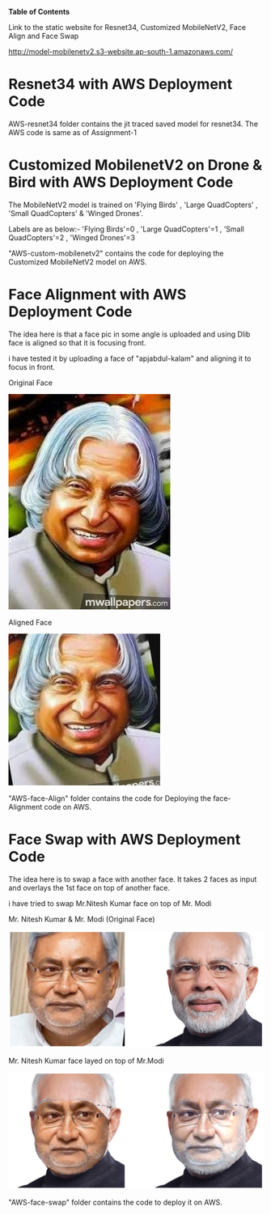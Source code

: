 
**Table of Contents**

Link to the static website for Resnet34, Customized MobileNetV2, Face Align and Face Swap

http://model-mobilenetv2.s3-website.ap-south-1.amazonaws.com/

# Resnet34 with AWS Deployment Code

AWS-resnet34 folder contains the jit traced saved model for resnet34.
The AWS code is same as of Assignment-1

# Customized MobilenetV2 on Drone & Bird with AWS Deployment Code

The MobileNetV2 model is trained on 'Flying Birds' , 'Large QuadCopters' , 'Small QuadCopters' & 'Winged Drones'.

Labels are as below:-
'Flying Birds'=0 , 'Large QuadCopters'=1 , 'Small QuadCopters'=2 , 'Winged Drones'=3


"AWS-custom-mobilenetv2" contains the code for deploying the Customized MobileNetV2 model on AWS.

# Face Alignment with AWS Deployment Code

The idea here is that a face pic in some angle is uploaded and using Dlib face is aligned so that it is focusing front.

i have tested it by uploading a face of "apjabdul-kalam"  and aligning it to focus in front.

Original Face

![alt text](https://github.com/Balmukund151/EVA4Phase2/blob/master/Assignment-3/AWS-face-Align/apjabdul-kalam.jpg)

Aligned Face

![alt text](https://github.com/Balmukund151/EVA4Phase2/blob/master/Assignment-3/AWS-face-Align/apjabdul-kalam-Aligned.jpg)

"AWS-face-Align" folder contains the code for Deploying the face-Alignment code on AWS.

# Face Swap with AWS Deployment Code

The idea here is to swap a face with another face.
It takes 2 faces as input and overlays the 1st face on top of another face.

i have tried to swap Mr.Nitesh Kumar face on top of Mr. Modi

Mr. Nitesh Kumar & Mr. Modi (Original Face)

![alt text](https://github.com/Balmukund151/EVA4Phase2/blob/master/Assignment-3/AWS-face-swap/nitish-kumar-and-Modi.jpg)


Mr. Nitesh Kumar face layed on top of Mr.Modi

![alt text](https://github.com/Balmukund151/EVA4Phase2/blob/master/Assignment-3/AWS-face-swap/nitish-kumar-on-Modi.jpg)

"AWS-face-swap" folder contains the code to deploy it on AWS.

